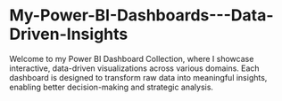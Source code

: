 # My-Power-BI-Dashboards---Data-Driven-Insights
Welcome to my Power BI Dashboard Collection, where I showcase interactive, data-driven visualizations across various domains. Each dashboard is designed to transform raw data into meaningful insights, enabling better decision-making and strategic analysis.
